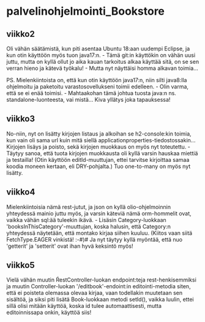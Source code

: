 # palvelinohjelmointi_Bookstore

## viikko2

Oli vähän säätämistä, kun piti asentaa Ubuntu 18:aan uudempi Eclipse, ja kun otin käyttöön myös tuon java17:n. -
Tämä git:in käyttökin on vähän uusi juttu, mutta on kyllä ollut jo aika kauan tarkoitus alkaa käyttää sitä, on se
sen verran hieno ja kätevä työkalu! - Mutta nyt näyttäisi homma alkavan toimia...

PS. Mielenkiintoista on, että kun otin käyttöön java17:n, niin silti java8:lla ohjelmoitu ja paketoitu
    varastosovellukseni toimii edelleen. - Olin varma, että se ei enää toimisi. - Mahtaakohan tämä johtua tuosta java:n
    ns. standalone-luonteesta, vai mistä... Kiva yllätys joka tapauksessa!

## viikko3

No-niin, nyt on lisätty kirjojen listaus ja alkoihan se h2-console:kin toimia, kun vain oli sama url kuin mitä siellä
applicationproperties-tiedostossakin... Kirjojen lisäys ja poisto, sekä kirjojen muokkaus on myös nyt toteutettu. -
Täytyy sanoa, että tuota kirjojen muokkausta oli kyllä varsin hauskaa miettiä ja testailla! (Otin käyttöön editId-muuttujan,
ettei tarvitse kirjoittaa samaa koodia moneen kertaan, eli DRY-pohjalta.) Tuo one-to-many on myös nyt lisätty.


## viikko4

Mielenkiintoisia nämä rest-jutut, ja json on kyllä olio-ohjelmoinnin yhteydessä mainio juttu myös, ja varsin käteviä
nämä orm-hommelit ovat, vaikka vähän sql:ää tuleekin ikävä. - Lisäsin Category-luokkaan 'booksInThisCategory'-muuttujan,
koska halusin, että Category:n yhteydessä näytetään, että montako kirjaa siihen kuuluu. (Kiitos vaan siitä FetchType.EAGER
vinkistä! :-#)# Ja nyt täytyy kyllä myöntää, että nuo 'getterit' ja 'setterit' ovat ihan hyvä keksintö myös!


## viikko5

Vielä vähän muutin ŔestController-luokan endpoint:teja rest-henkisemmiksi ja muutin Controller-luokan '/editbook'-endoint:in
editointi-metodia siten, että ei poisteta olemassa olevaa kirjaa, vaan todellakin muutetaan sen sisältöä, ja siksi piti lisätä
Book-luokkaan metodi setId(), vaikka luulin, ettei sillä olisi mitään käyttöä, koska id tulee automaattisesti, mutta editoinnissapa
onkin, käyttöä siis!
